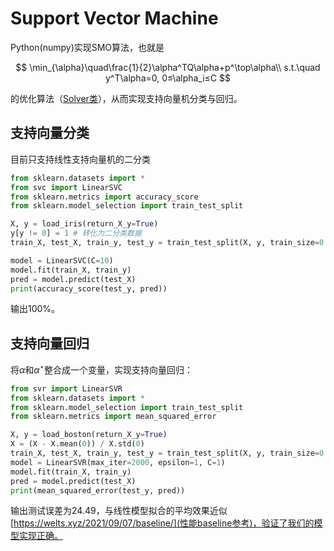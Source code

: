 # Support Vector Machine

Python(numpy)实现SMO算法，也就是

$$
\min_{\alpha}\quad\frac{1}{2}\alpha^TQ\alpha+p^\top\alpha\\
    s.t.\quad y^T\alpha=0, 0≤\alpha_i≤C
$$

的优化算法（[Solver类](./solver.py)），从而实现支持向量机分类与回归。

## 支持向量分类

目前只支持线性支持向量机的二分类

```python
from sklearn.datasets import *
from svc import LinearSVC
from sklearn.metrics import accuracy_score
from sklearn.model_selection import train_test_split

X, y = load_iris(return_X_y=True)
y[y != 0] = 1 # 转化为二分类数据
train_X, test_X, train_y, test_y = train_test_split(X, y, train_size=0.7)

model = LinearSVC(C=10)
model.fit(train_X, train_y)
pred = model.predict(test_X)
print(accuracy_score(test_y, pred))
```

输出100\%。

## 支持向量回归

将$\alpha$和$\alpha^\star$整合成一个变量，实现支持向量回归：

```python
from svr import LinearSVR
from sklearn.datasets import *
from sklearn.model_selection import train_test_split
from sklearn.metrics import mean_squared_error

X, y = load_boston(return_X_y=True)
X = (X - X.mean(0)) / X.std(0)
train_X, test_X, train_y, test_y = train_test_split(X, y, train_size=0.7)
model = LinearSVR(max_iter=2000, epsilon=1, C=1)
model.fit(train_X, train_y)
pred = model.predict(test_X)
print(mean_squared_error(test_y, pred))
```

输出测试误差为24.49，与线性模型拟合的平均效果近似[https://welts.xyz/2021/09/07/baseline/](性能baseline参考)，验证了我们的模型实现正确。
